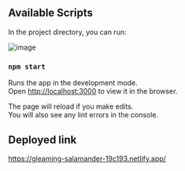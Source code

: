 
## Available Scripts

In the project directory, you can run:

![image](https://github.com/kkalyankumar9/cube_test/assets/112814583/8f4a9d28-b4a3-4914-b2f5-9021f1ada95e)


### `npm start`

Runs the app in the development mode.\
Open [http://localhost:3000](http://localhost:3000) to view it in the browser.

The page will reload if you make edits.\
You will also see any lint errors in the console.

## Deployed link 
https://gleaming-salamander-19c193.netlify.app/
